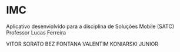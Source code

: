 # IMC

Aplicativo desenviolvido para a disciplina de Soluções Mobile (SATC)
Professor Lucas Ferreira

VITOR SORATO BEZ FONTANA
VALENTIM KONIARSKI JUNIOR
